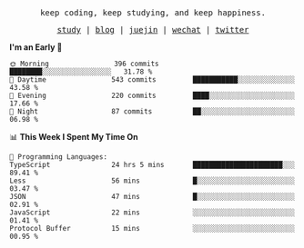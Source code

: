 <p align="center">
  <samp>
    <span>keep coding, keep studying, and keep happiness.</span>
  </samp>
</p>

<p align="center">
  <samp>
    <a href="https://github.com/ouduidui/fe-study">study</a> |
    <a href="https://deweyou.me">blog</a>  |
    <a href="https://juejin.cn/user/4309700183594366">juejin</a> |
    <a href="https://user-images.githubusercontent.com/54696834/165071004-6509e3f2-90c3-448c-9d92-3da42b0c2021.jpeg">wechat</a> |
    <a href="https://twitter.com/ouduidui">twitter</a>
  </samp>
</p>

<!--START_SECTION:waka-->
**I'm an Early 🐤** 

```text
🌞 Morning                396 commits         ████████░░░░░░░░░░░░░░░░░   31.78 % 
🌆 Daytime                543 commits         ███████████░░░░░░░░░░░░░░   43.58 % 
🌃 Evening                220 commits         ████░░░░░░░░░░░░░░░░░░░░░   17.66 % 
🌙 Night                  87 commits          ██░░░░░░░░░░░░░░░░░░░░░░░   06.98 % 
```


📊 **This Week I Spent My Time On** 

```text
💬 Programming Languages: 
TypeScript               24 hrs 5 mins       ██████████████████████░░░   89.41 % 
Less                     56 mins             █░░░░░░░░░░░░░░░░░░░░░░░░   03.47 % 
JSON                     47 mins             █░░░░░░░░░░░░░░░░░░░░░░░░   02.91 % 
JavaScript               22 mins             ░░░░░░░░░░░░░░░░░░░░░░░░░   01.41 % 
Protocol Buffer          15 mins             ░░░░░░░░░░░░░░░░░░░░░░░░░   00.95 % 
```


<!--END_SECTION:waka-->
